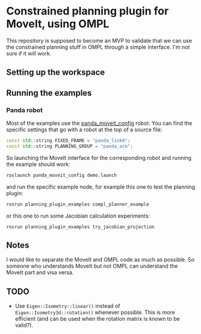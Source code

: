 # Constrained planning plugin for MoveIt, using OMPL

This repository is supposed to become an MVP to validate that we can use the constrained planning stuff in OMPL through a simple interface.
I'm not sure if it will work.

## Setting up the workspace

## Running the examples

### Panda robot
Most of the examples use the [panda_moveit_config](http://wiki.ros.org/panda_moveit_config) robot. You can find the specific settings that go with a robot at the top of a source file:
```C++
const std::string FIXED_FRAME = "panda_link0";
const std::string PLANNING_GROUP = "panda_arm";
```

So launching the MoveIt interface for the corresponding robot and running the example should work:
```bash
roslaunch panda_moveit_config demo.launch
```
and run the specific example node, for example this one to test the planning plugin:
```bash
rosrun planning_plugin_examples compl_planner_example
```
or this one to run some Jacobian calculation experiments:
```
rosrun planning_plugin_examples try_jacobian_projection
```


## Notes

I would like to separate the MoveIt and OMPL code as much as possible. So someone who understands MoveIt but not OMPL can understand the MoveIt part and visa versa.

## TODO

- Use `Eigen::Isometry::linear()` instead of `Eigen::Isometry3d::rotation()` whenever possible. This is more efficient (and can be used when the rotation matrix is known to be valid?).
